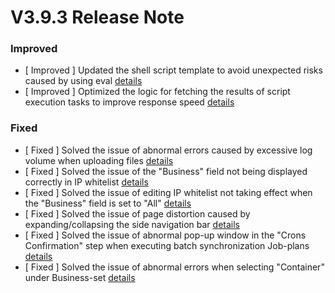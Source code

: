 # V3.9.3 Release Note




### Improved
- [ Improved ] Updated the shell script template to avoid unexpected risks caused by using eval [details](http://github.com/TencentBlueKing/bk-job/issues/2992)
- [ Improved ] Optimized the logic for fetching the results of script execution tasks to improve response speed [details](http://github.com/TencentBlueKing/bk-job/issues/2919)


### Fixed
- [ Fixed ] Solved the issue of abnormal errors caused by excessive log volume when uploading files [details](http://github.com/TencentBlueKing/bk-job/issues/3009)
- [ Fixed ] Solved the issue of the "Business" field not being displayed correctly in IP whitelist [details](http://github.com/TencentBlueKing/bk-job/issues/3026)
- [ Fixed ] Solved the issue of editing IP whitelist not taking effect when the "Business" field is set to "All" [details](http://github.com/TencentBlueKing/bk-job/issues/3022)
- [ Fixed ] Solved the issue of page distortion caused by expanding/collapsing the side navigation bar [details](http://github.com/TencentBlueKing/bk-job/issues/3021)
- [ Fixed ] Solved the issue of abnormal pop-up window in the "Crons Confirmation" step when executing batch synchronization Job-plans [details](http://github.com/TencentBlueKing/bk-job/issues/3004)
- [ Fixed ] Solved the issue of abnormal errors when selecting "Container" under Business-set [details](http://github.com/TencentBlueKing/bk-job/issues/2996)